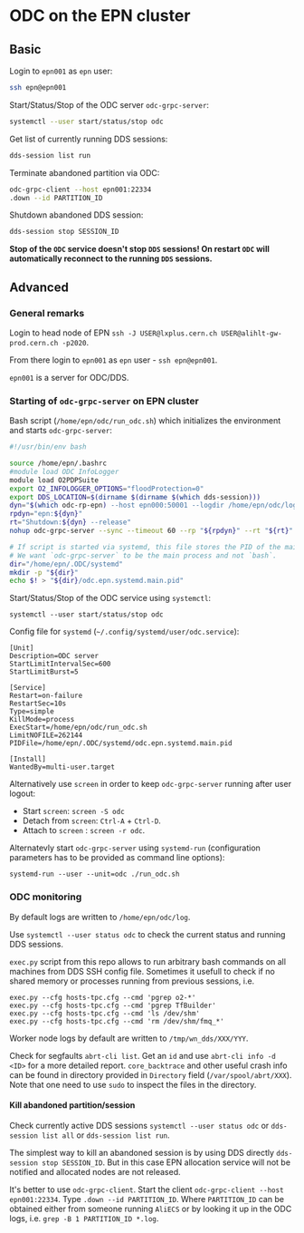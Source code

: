 # ODC on the EPN cluster

## Basic

Login to `epn001` as `epn` user:
```bash
ssh epn@epn001
```

Start/Status/Stop of the ODC server `odc-grpc-server`:
```bash
systemctl --user start/status/stop odc
```

Get list of currently running DDS sessions: 
```bash
dds-session list run
```

Terminate abandoned partition via ODC:
```bash
odc-grpc-client --host epn001:22334
.down --id PARTITION_ID
```

Shutdown abandoned DDS session:
```bash
dds-session stop SESSION_ID
```

**Stop of the `ODC` service doesn't stop `DDS` sessions! On restart `ODC` will automatically reconnect to the running `DDS` sessions.**

## Advanced

### General remarks
Login to head node of EPN `ssh -J USER@lxplus.cern.ch USER@alihlt-gw-prod.cern.ch -p2020`.

From there login to `epn001` as `epn` user - `ssh epn@epn001`.

`epn001` is a server for ODC/DDS.

### Starting of `odc-grpc-server` on EPN cluster

Bash script (`/home/epn/odc/run_odc.sh`) which initializes the environment and starts `odc-grpc-server`:
```bash
#!/usr/bin/env bash

source /home/epn/.bashrc 
#module load ODC InfoLogger
module load O2PDPSuite
export O2_INFOLOGGER_OPTIONS="floodProtection=0"
export DDS_LOCATION=$(dirname $(dirname $(which dds-session)))
dyn="$(which odc-rp-epn) --host epn000:50001 --logdir /home/epn/odc/log --severity dbg --bash \"module load DDS\" --slots 256 --wrkdir \"/tmp/wn_dds\""
rpdyn="epn:${dyn}"
rt="Shutdown:${dyn} --release"
nohup odc-grpc-server --sync --timeout 60 --rp "${rpdyn}" --rt "${rt}" --host "*:22334" --logdir /home/epn/odc/log --severity dbg --infologger --restore epn &

# If script is started via systemd, this file stores the PID of the main process (`PIDFile` in systemd config).
# We want `odc-grpc-server` to be the main process and not `bash`.
dir="/home/epn/.ODC/systemd"
mkdir -p "${dir}"
echo $! > "${dir}/odc.epn.systemd.main.pid"
```

Start/Status/Stop of the ODC service using `systemctl`:
```
systemctl --user start/status/stop odc
```

Config file for `systemd` (`~/.config/systemd/user/odc.service`):
```
[Unit]
Description=ODC server
StartLimitIntervalSec=600
StartLimitBurst=5

[Service]
Restart=on-failure
RestartSec=10s
Type=simple
KillMode=process
ExecStart=/home/epn/odc/run_odc.sh
LimitNOFILE=262144
PIDFile=/home/epn/.ODC/systemd/odc.epn.systemd.main.pid

[Install]
WantedBy=multi-user.target
```

Alternatively use `screen` in order to keep `odc-grpc-server` running after user logout:
* Start `screen`: `screen -S odc`
* Detach from `screen`: `Ctrl-A` + `Ctrl-D`.
* Attach to `screen` : `screen -r odc`. 

Alternatevly start `odc-grpc-server` using `systemd-run` (configuration parameters has to be provided as command line options):
```
systemd-run --user --unit=odc ./run_odc.sh
```

### ODC monitoring
By default logs are written to `/home/epn/odc/log`.

Use `systemctl --user status odc` to check the current status and running DDS sessions.

`exec.py` script from this repo allows to run arbitrary bash commands on all machines from DDS SSH config file. Sometimes it usefull to check if no shared memory or processes running from previous sessions, i.e.
```
exec.py --cfg hosts-tpc.cfg --cmd 'pgrep o2-*'
exec.py --cfg hosts-tpc.cfg --cmd 'pgrep TfBuilder'
exec.py --cfg hosts-tpc.cfg --cmd 'ls /dev/shm'
exec.py --cfg hosts-tpc.cfg --cmd 'rm /dev/shm/fmq_*'
```

Worker node logs by default are written to `/tmp/wn_dds/XXX/YYY`.

Check for segfaults `abrt-cli list`. Get an `id` and use `abrt-cli info -d <ID>` for a more detailed report. `core_backtrace` and other useful crash info can be found in directory provided in `Directory` field (`/var/spool/abrt/XXX`). Note that one need to use `sudo` to inspect the files in the directory.

#### Kill abandoned partition/session
Check currently active DDS sessions `systemctl --user status odc` or `dds-session list all` or `dds-session list run`.

The simplest way to kill an abandoned session is by using DDS directly `dds-session stop SESSION_ID`. But in this case EPN allocation service will not be notified and allocated nodes are not released.

It's better to use `odc-grpc-client`. Start the client `odc-grpc-client --host epn001:22334`. Type `.down --id PARTITION_ID`. Where `PARTITION_ID` can be obtained either from someone running `AliECS` or by looking it up in the ODC logs, i.e. `grep -B 1 PARTITION_ID *.log`.
